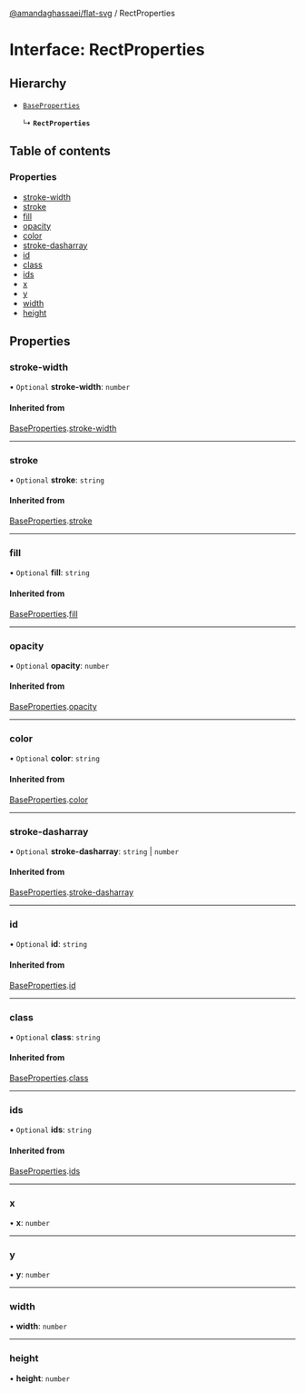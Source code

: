 [@amandaghassaei/flat-svg](../README.md) / RectProperties

# Interface: RectProperties

## Hierarchy

- [`BaseProperties`](BaseProperties.md)

  ↳ **`RectProperties`**

## Table of contents

### Properties

- [stroke-width](RectProperties.md#stroke-width)
- [stroke](RectProperties.md#stroke)
- [fill](RectProperties.md#fill)
- [opacity](RectProperties.md#opacity)
- [color](RectProperties.md#color)
- [stroke-dasharray](RectProperties.md#stroke-dasharray)
- [id](RectProperties.md#id)
- [class](RectProperties.md#class)
- [ids](RectProperties.md#ids)
- [x](RectProperties.md#x)
- [y](RectProperties.md#y)
- [width](RectProperties.md#width)
- [height](RectProperties.md#height)

## Properties

### stroke-width

• `Optional` **stroke-width**: `number`

#### Inherited from

[BaseProperties](BaseProperties.md).[stroke-width](BaseProperties.md#stroke-width)

___

### stroke

• `Optional` **stroke**: `string`

#### Inherited from

[BaseProperties](BaseProperties.md).[stroke](BaseProperties.md#stroke)

___

### fill

• `Optional` **fill**: `string`

#### Inherited from

[BaseProperties](BaseProperties.md).[fill](BaseProperties.md#fill)

___

### opacity

• `Optional` **opacity**: `number`

#### Inherited from

[BaseProperties](BaseProperties.md).[opacity](BaseProperties.md#opacity)

___

### color

• `Optional` **color**: `string`

#### Inherited from

[BaseProperties](BaseProperties.md).[color](BaseProperties.md#color)

___

### stroke-dasharray

• `Optional` **stroke-dasharray**: `string` \| `number`

#### Inherited from

[BaseProperties](BaseProperties.md).[stroke-dasharray](BaseProperties.md#stroke-dasharray)

___

### id

• `Optional` **id**: `string`

#### Inherited from

[BaseProperties](BaseProperties.md).[id](BaseProperties.md#id)

___

### class

• `Optional` **class**: `string`

#### Inherited from

[BaseProperties](BaseProperties.md).[class](BaseProperties.md#class)

___

### ids

• `Optional` **ids**: `string`

#### Inherited from

[BaseProperties](BaseProperties.md).[ids](BaseProperties.md#ids)

___

### x

• **x**: `number`

___

### y

• **y**: `number`

___

### width

• **width**: `number`

___

### height

• **height**: `number`
